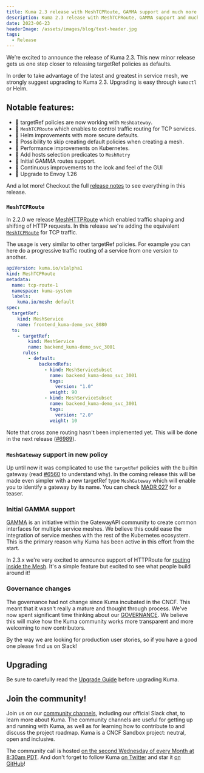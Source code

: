 ```yaml
---
title: Kuma 2.3 release with MeshTCPRoute, GAMMA support and much more
description: Kuma 2.3 release with MeshTCPRoute, GAMMA support and much more
date: 2023-06-23
headerImage: /assets/images/blog/test-header.jpg
tags:
  - Release
---
```


We’re excited to announce the release of Kuma 2.3. This new minor release gets us one step closer to releasing targetRef policies as defaults. 

In order to take advantage of the latest and greatest in service mesh, we strongly suggest upgrading to Kuma 2.3. Upgrading is easy through `kumactl` or Helm.

## Notable features:

* 🚀 targetRef policies are now working with `MeshGateway`.
* 🚀 `MeshTCPRoute` which enables to control traffic routing for TCP services.
* 🚀 Helm improvements with more secure defaults. 
* 🚀 Possibility to skip creating default policies when creating a mesh. 
* 🚀 Performance improvements on Kubernetes. 
* 🚀 Add hosts selection predicates to `MeshRetry`
* 🚀 Initial GAMMA routes support. 
* 🚀 Continuous improvements to the look and feel of the GUI 
* 🚀 Upgrade to Envoy 1.26

And a lot more! Checkout the full [release notes](https://github.com/kumahq/kuma/releases/tag/2.3.0) to see everything in this release.

### `MeshTCPRoute`

In 2.2.0 we release [MeshHTTPRoute](https://kuma.io/docs/2.2.x/policies/meshhttproute/) which enabled traffic shaping and shifting of HTTP requests.
In this release we're adding the equivalent [`MeshTCPRoute`](https://kuma.io/docs/2.3.x/policies/meshtcproute/) for TCP traffic.

The usage is very similar to other targetRef policies. For example you can here do a progressive traffic routing of a service from one version to another.

```yaml
apiVersion: kuma.io/v1alpha1
kind: MeshTCPRoute
metadata:
  name: tcp-route-1
  namespace: kuma-system
  labels:
    kuma.io/mesh: default
spec:
  targetRef:
    kind: MeshService
    name: frontend_kuma-demo_svc_8080
  to:
    - targetRef:
        kind: MeshService
        name: backend_kuma-demo_svc_3001
      rules:
        - default:
            backendRefs:
              - kind: MeshServiceSubset
                name: backend_kuma-demo_svc_3001
                tags:
                  version: "1.0"
                weight: 90
              - kind: MeshServiceSubset
                name: backend_kuma-demo_svc_3001
                tags:
                  version: "2.0"
                weight: 10

```

Note that cross zone routing hasn't been implemented yet. This will be done in the next release ([#6989](https://github.com/kumahq/kuma/issues/6989)).

### `MeshGateway` support in new policy

Up until now it was complicated to use the `targetRef` policies with the builtin gateway (read [#6560](https://github.com/kumahq/kuma/issues/6560) to understand why).
In the coming release this will be made even simpler with a new targetRef type `MeshGateway` which will enable you to identify a gateway by its name.
You can check [MADR 027](https://github.com/kumahq/kuma/blob/master/docs/madr/decisions/027-meshgateway-targetref.md) for a teaser.

### Initial GAMMA support

[GAMMA](https://gateway-api.sigs.k8s.io/contributing/gamma/) is an initiative within the GatewayAPI community to create common interfaces for multiple service meshes.
We believe this could ease the integration of service meshes with the rest of the Kubernetes ecosystem.
This is the primary reason why Kuma has been active in this effort from the start.

In 2.3.x we're very excited to announce support of HTTPRoute for [routing inside the Mesh](https://kuma.io/docs/2.3.x/explore/gateway-api/#service-to-service-routing).
It's a simple feature but excited to see what people build around it!

### Governance changes

The governance had not change since Kuma incubated in the CNCF.
This meant that it wasn't really a mature and thought through process.
We've now spent significant time thinking about our [GOVERNANCE](https://github.com/kumahq/kuma/blob/master/GOVERNANCE.md).
We believe this will make how the Kuma community works more transparent and more welcoming to new contributors.

By the way we are looking for production user stories, so if you have a good one please find us on Slack!

## Upgrading

Be sure to carefully read the [Upgrade Guide](https://github.com/kumahq/kuma/blob/master/UPGRADE.md) before upgrading Kuma.

## Join the community!

Join us on our [community channels](https://kuma.io/community/), including our official Slack chat, to learn more about Kuma.
The community channels are useful for getting up and running with Kuma, as well as for learning how to contribute to and discuss the project roadmap.
Kuma is a CNCF Sandbox project: neutral, open and inclusive.

The community call is hosted [on the second Wednesday of every Month at 8:30am PDT](https://kuma.io/community/).
And don't forget to follow Kuma [on Twitter](https://twitter.com/kumamesh) and star it [on GitHub](https://github.com/kumahq/kuma)!
